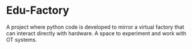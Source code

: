 # Edu-Factory
A project where python code is developed to mirror a virtual factory that can interact directly with hardware. A space to experiment and work with OT systems.
